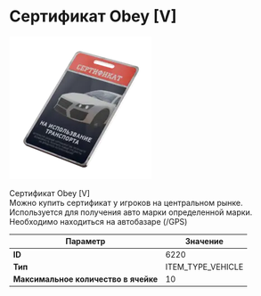 # Сертификат Obey [V]

![Item Image](../img/6220.webp?raw=true)

Сертификат Obey [V]<br>Можно купить сертификат у игроков на центральном рынке.<br>Используется для получения авто марки определенной марки.<br>Необходимо находиться на автобазаре (/GPS)


| Параметр | Значение |
|----------|----------|
| **ID** | 6220 |
| **Тип** | ITEM_TYPE_VEHICLE |
| **Максимальное количество в ячейке** | 10 |

